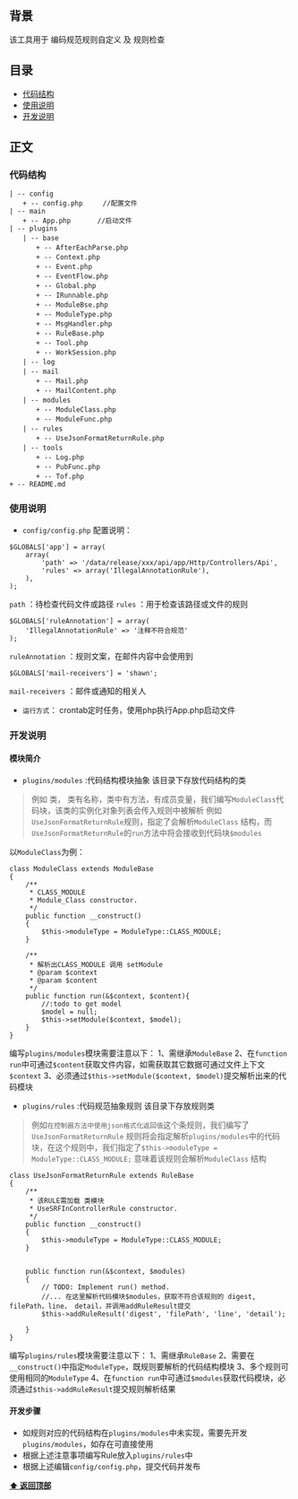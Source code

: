 ## 背景
该工具用于 编码规范规则自定义 及 规则检查 


<h2 id="catalog">目录</h2>

- [代码结构](#construct)
- [使用说明](#introduction)
- [开发说明](#producttion)

## 正文

<h3 id="construct">代码结构</h3>

```
| -- config
　　+ -- config.php　　　//配置文件
| -- main
　　+ -- App.php　　　　//启动文件
| -- plugins
　　| -- base　　　　
　　　　+ -- AfterEachParse.php
　　　　+ -- Context.php　　
　　　　+ -- Event.php　　　
　　　　+ -- EventFlow.php
　　　　+ -- Global.php
　　　　+ -- IRunnable.php
　　　　+ -- ModuleBse.php
　　　　+ -- ModuleType.php
　　　　+ -- MsgHandler.php
　　　　+ -- RuleBase.php
　　　　+ -- Tool.php
　　　　+ -- WorkSession.php
　　| -- log
　　| -- mail　　　　
　　　　+ -- Mail.php
　　　　+ -- MailContent.php
　　| -- modules　　　　
　　　　+ -- ModuleClass.php
　　　　+ -- ModuleFunc.php
　　| -- rules　　　　
　　　　+ -- UseJsonFormatReturnRule.php
　　| -- tools　　　　
　　　　+ -- Log.php
　　　　+ -- PubFunc.php
　　　　+ -- Tof.php
+ -- README.md
```

<h3 id="introduction">使用说明</h3>

- ```config/config.php``` 配置说明：
```
$GLOBALS['app'] = array(
    array(
        'path' => '/data/release/xxx/api/app/Http/Controllers/Api',
        'rules' => array('IllegalAnnotationRule'),
    ),
);
```
```path``` ：待检查代码文件或路径
```rules``` ：用于检查该路径或文件的规则
```
$GLOBALS['ruleAnnotation'] = array(
	'IllegalAnnotationRule' => '注释不符合规范'
);
```
```ruleAnnotation``` ：规则文案，在邮件内容中会使用到
```
$GLOBALS['mail-receivers'] = 'shawn';
```
```mail-receivers``` ：邮件或通知的相关人
- ```运行方式```：
crontab定时任务，使用php执行App.php启动文件


<h3 id="producttion">开发说明</h3>

<h4>模块简介</h4>

- ```plugins/modules``` :代码结构模块抽象
该目录下存放代码结构的类

> 例如 类， 类有名称，类中有方法，有成员变量，我们编写```ModuleClass```代码块，该类的实例化对象列表会传入规则中被解析
例如```UseJsonFormatReturnRule```规则，指定了会解析```ModuleClass``` 结构，而```UseJsonFormatReturnRule```的```run```方法中将会接收到代码块```$modules```

以```ModuleClass```为例：
```
class ModuleClass extends ModuleBase
{
    /**
     * CLASS_MODULE
     * Module_Class constructor.
     */
    public function __construct()
    {
        $this->moduleType = ModuleType::CLASS_MODULE;
    }

    /**
     * 解析出CLASS_MODULE 调用 setModule
     * @param $context
     * @param $content
     */
    public function run(&$context, $content){
        //:todo to get model
        $model = null;
        $this->setModule($context, $model);
    }
}
```
编写```plugins/modules```模块需要注意以下：
1、需继承```ModuleBase```
2、在```function run```中可通过```$content```获取文件内容，如需获取其它数据可通过文件上下文```$context```
3、必须通过```$this->setModule($context, $model)```提交解析出来的代码模块

- ```plugins/rules``` :代码规范抽象规则
该目录下存放规则类

> 例如```在控制器方法中使用json格式化返回值```这个条规则，我们编写了```UseJsonFormatReturnRule```
规则将会指定解析```plugins/modules```中的代码块，在这个规则中，我们指定了```$this->moduleType = ModuleType::CLASS_MODULE;``` 意味着该规则会解析```ModuleClass``` 结构

```
class UseJsonFormatReturnRule extends RuleBase
{
    /**
     * 该RULE需加载 类模块
     * UseSRFInControllerRule constructor.
     */
    public function __construct()
    {
        $this->moduleType = ModuleType::CLASS_MODULE;
    }


    public function run(&$context, $modules)
    {
        // TODO: Implement run() method.
        //... 在这里解析代码模块$modules，获取不符合该规则的 digest, filePath，line， detail，并调用addRuleResult提交
        $this->addRuleResult('digest', 'filePath', 'line', 'detail');
        
    }
}
```
编写```plugins/rules```模块需要注意以下：
1、需继承```RuleBase```
2、需要在```__construct()```中指定```ModuleType```，既规则要解析的代码结构模块
3、多个规则可使用相同的```ModuleType```
4、在```function run```中可通过```$modules```获取代码模块，必须通过```$this->addRuleResult```提交规则解析结果

<h4>开发步骤</h4>

- 如规则对应的代码结构在```plugins/modules```中未实现，需要先开发```plugins/modules```，如存在可直接使用
- 根据上述注意事项编写Rule放入```plugins/rules```中
- 根据上述编辑```config/config.php```，提交代码并发布


**[⬆ 返回顶部](#catalog)**
